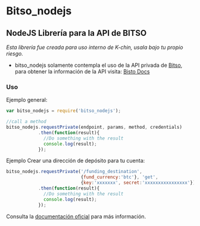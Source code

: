 # Bitso_nodejs
## NodeJS Librería para la API de BITSO
*Esta librería fue creada para uso interno de K-chin, usala bajo tu propio riesgo.*

- bitso_nodejs solamente contempla el uso de la API privada de [Bitso](https://bitso.com), para obtener la información de la API visita: [Bisto Docs](https://bitso.com/api_info)

### Uso
Ejemplo general:
```javascript
var bitso_nodejs = require('bitso_nodejs');

//call a method
bitso_nodejs.requestPrivate(endpoint, params, method, credentials)
            .then(function(result){
              //Do something with the result
              console.log(result);
            });
```
Ejemplo Crear una dirección de depósito para tu cuenta:
```javascript
bitso_nodejs.requestPrivate('/funding_destination',
                            {fund_currency:'btc'}, 'get',
                            {key:'xxxxxxx', secret:'xxxxxxxxxxxxxxxx'})
            .then(function(result){
              //Do something with the result              
              console.log(result);
            });
```

Consulta la [documentación oficial](https://bitso.com) para más información.

